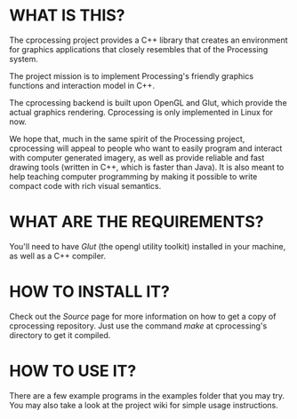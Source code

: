 # WHAT IS THIS? #

The cprocessing project provides a C++ library that creates an environment for graphics applications that closely resembles that of the Processing system.

The project mission is to implement Processing's friendly graphics functions and interaction model in C++.

The cprocessing backend is built upon OpenGL and Glut, which provide the actual graphics rendering. Cprocessing is only implemented in Linux for now.

We hope that, much in the same spirit of the Processing project, cprocessing will appeal to people who want to easily program and interact with computer generated imagery, as well as provide reliable and fast drawing tools (written in C++, which is faster than Java). It is also meant to help teaching computer programming by making it possible to write compact code with rich visual semantics.


# WHAT ARE THE REQUIREMENTS? #

You'll need to have _Glut_ (the opengl utility toolkit) installed in your machine, as well as a C++ compiler.

# HOW TO INSTALL IT? #

Check out the _Source_ page for more information on how to get a copy of cprocessing repository.
Just use the command _make_ at cprocessing's directory to get it compiled.

# HOW TO USE IT? #

There are a few example programs in the examples folder that you may try. You may also take a look at the project wiki for simple usage instructions.